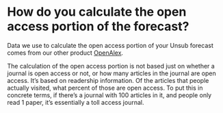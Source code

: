 # How do you calculate the open access portion of the forecast?

Data we use to calculate the open access portion of your Unsub forecast comes from our other product [OpenAlex](https://docs.openalex.org/).&#x20;

The calculation of the open access portion is not based just on whether a journal is open access or not, or how many articles in the journal are open access. It’s based on readership information. Of the articles that people actually visited, what percent of those are open access. To put this in concrete terms, if there’s a journal with 100 articles in it, and people only read 1 paper, it’s essentially a toll access journal.&#x20;

